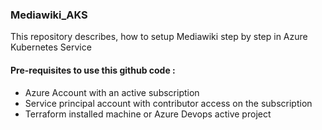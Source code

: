 ### Mediawiki_AKS

This repository describes, how to setup Mediawiki step by step in Azure Kubernetes Service

#### Pre-requisites to use this github code :
- Azure Account with an active subscription
- Service principal account with contributor access on the subscription
- Terraform installed machine or Azure Devops active project
